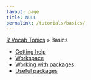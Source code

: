 ```yaml
---
layout: page
title: NULL
permalink: /tutorials/basics/
---
```


[R Vocab Topics](tutorials) &#187; Basics

* [Getting help](getting_help)
* [Workspace](workspace)
* [Working with packages](packages)
* [Useful packages](https://support.rstudio.com/hc/en-us/articles/201057987-Quick-list-of-useful-R-packages)
